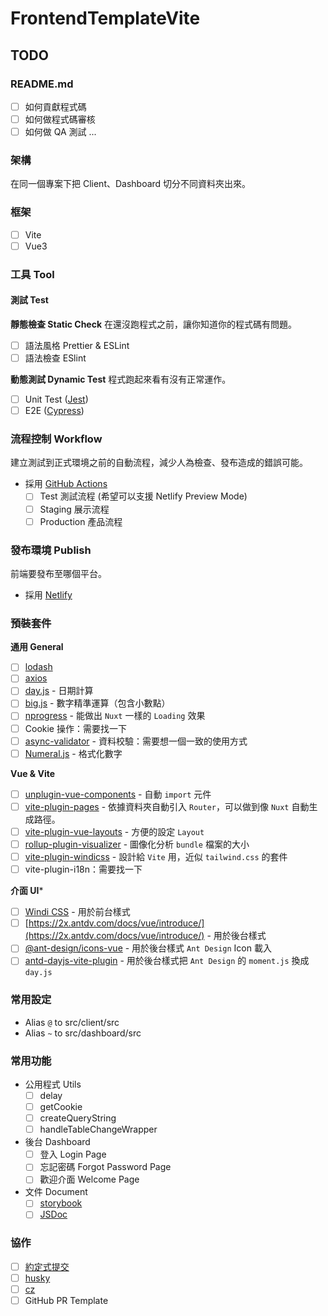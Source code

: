 # FrontendTemplateVite

## TODO

### README.md
- [ ] 如何貢獻程式碼
- [ ] 如何做程式碼審核
- [ ] 如何做 QA 測試
...

### 架構
在同一個專案下把 Client、Dashboard 切分不同資料夾出來。
### 框架
- [ ] Vite
- [ ] Vue3
### 工具 Tool
#### 測試 Test
**靜態檢查 Static Check**
在還沒跑程式之前，讓你知道你的程式碼有問題。
- [ ] 語法風格 Prettier & ESLint
- [ ] 語法檢查 ESlint

**動態測試 Dynamic Test**
程式跑起來看有沒有正常運作。
- [ ] Unit Test ([Jest](https://jestjs.io/))
- [ ] E2E ([Cypress](https://www.cypress.io/))

### 流程控制 Workflow
建立測試到正式環境之前的自動流程，減少人為檢查、發布造成的錯誤可能。
- 採用 [GitHub Actions](https://github.com/features/actions)
  - [ ] Test 測試流程 (希望可以支援 Netlify Preview Mode)
  - [ ] Staging 展示流程
  - [ ] Production 產品流程

### 發布環境 Publish
前端要發布至哪個平台。
- 採用 [Netlify](https://www.netlify.com/)

### 預裝套件
**通用 General**
- [ ] [lodash](https://lodash.com/)
- [ ] [axios](https://github.com/axios/axios)
- [ ] [day.js](https://dayjs.gitee.io/zh-CN/) - 日期計算
- [ ] [big.js](https://mikemcl.github.io/big.js/) - 數字精準運算（包含小數點）
- [ ] [nprogress](https://ricostacruz.com/nprogress/) - 能做出 `Nuxt` 一樣的 `Loading` 效果
- [ ] Cookie 操作：需要找一下
- [ ] [async-validator](https://github.com/yiminghe/async-validator) - 資料校驗：需要想一個一致的使用方式
- [ ] [Numeral.js](http://numeraljs.com/) - 格式化數字

**Vue & Vite**
- [ ] [unplugin-vue-components](https://github.com/antfu/unplugin-vue-components) - 自動 `import` 元件
- [ ] [vite-plugin-pages](https://github.com/hannoeru/vite-plugin-pages) - 依據資料夾自動引入 `Router`，可以做到像 `Nuxt` 自動生成路徑。
- [ ] [vite-plugin-vue-layouts](https://github.com/JohnCampionJr/vite-plugin-vue-layouts) - 方便的設定 `Layout`
- [ ] [rollup-plugin-visualizer](https://github.com/btd/rollup-plugin-visualizer) - 圖像化分析 `bundle` 檔案的大小
- [ ] [vite-plugin-windicss](https://github.com/windicss/vite-plugin-windicss) - 設計給 `Vite` 用，近似 `tailwind.css` 的套件
- [ ] vite-plugin-i18n：需要找一下

**介面 UI***
- [ ] [Windi CSS](https://windicss.org/) - 用於前台樣式
- [ ] [https://2x.antdv.com/docs/vue/introduce/](https://2x.antdv.com/docs/vue/introduce/) - 用於後台樣式
- [ ] [@ant-design/icons-vue](https://github.com/ant-design/ant-design-icons/tree/master/packages/icons-vue) - 用於後台樣式 `Ant Design` Icon 載入
- [ ] [antd-dayjs-vite-plugin](https://github.com/nekocode/antd-dayjs-vite-plugin) - 用於後台樣式把 `Ant Design` 的 `moment.js` 換成 `day.js`

### 常用設定
- Alias `@` to src/client/src
- Alias `~` to src/dashboard/src

### 常用功能
- 公用程式 Utils
  - [ ] delay
  - [ ] getCookie
  - [ ] createQueryString
  - [ ] handleTableChangeWrapper
- 後台 Dashboard
  - [ ] 登入 Login Page
  - [ ] 忘記密碼 Forgot Password Page
  - [ ] 歡迎介面 Welcome Page
- 文件 Document
  - [ ] [storybook](https://storybook.js.org/docs/vue/get-started/introduction)
  - [ ] [JSDoc](https://jsdoc.app/)

### 協作
- [ ] [約定式提交](https://www.conventionalcommits.org/zh-hant/v1.0.0-beta.4/)
- [ ] [husky](https://github.com/typicode/husky)
- [ ] [cz](https://github.com/commitizen/cz-cli)
- [ ] GitHub PR Template
